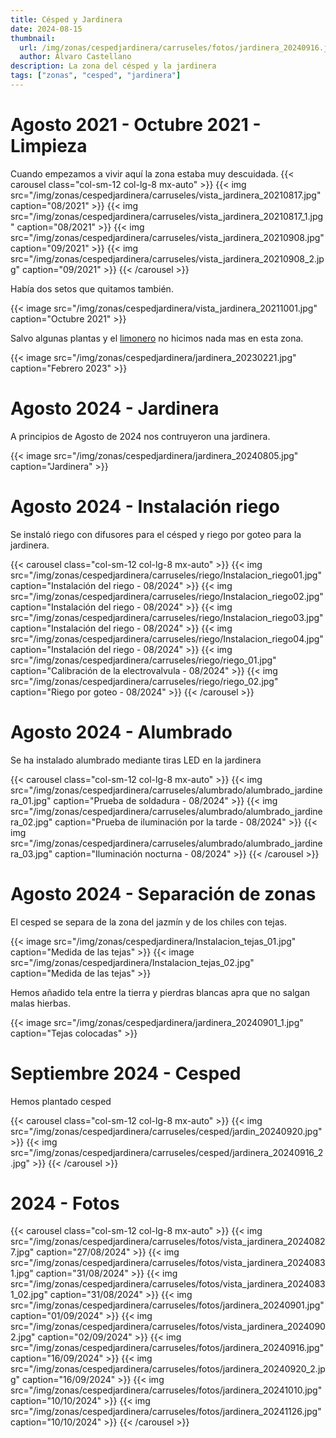 ```yaml
---
title: Césped y Jardinera
date: 2024-08-15
thumbnail:
  url: /img/zonas/cespedjardinera/carruseles/fotos/jardinera_20240916.jpg
  author: Álvaro Castellano
description: La zona del césped y la jardinera
tags: ["zonas", "cesped", "jardinera"]
---
```


# Agosto 2021 - Octubre 2021 - Limpieza

Cuando empezamos a vivir aquí la zona estaba muy descuidada.
{{< carousel class="col-sm-12 col-lg-8 mx-auto" >}}
{{< img src="/img/zonas/cespedjardinera/carruseles/vista_jardinera_20210817.jpg" caption="08/2021" >}}
{{< img src="/img/zonas/cespedjardinera/carruseles/vista_jardinera_20210817_1.jpg" caption="08/2021" >}}
{{< img src="/img/zonas/cespedjardinera/carruseles/vista_jardinera_20210908.jpg" caption="09/2021" >}}
{{< img src="/img/zonas/cespedjardinera/carruseles/vista_jardinera_20210908_2.jpg" caption="09/2021" >}}
{{< /carousel >}}

Había dos setos que quitamos también.

{{< image src="/img/zonas/cespedjardinera/vista_jardinera_20211001.jpg" caption="Octubre 2021" >}}

Salvo algunas plantas y el [limonero](/otros/limonero) no hicimos nada mas en esta zona.

{{< image src="/img/zonas/cespedjardinera/jardinera_20230221.jpg" caption="Febrero 2023" >}}

# Agosto 2024 - Jardinera

A principios de Agosto de 2024 nos contruyeron una jardinera.

{{< image src="/img/zonas/cespedjardinera/jardinera_20240805.jpg" caption="Jardinera" >}}

# Agosto 2024 - Instalación riego

Se instaló riego con difusores para el césped y riego por goteo para la jardinera.

{{< carousel class="col-sm-12 col-lg-8 mx-auto" >}}
{{< img src="/img/zonas/cespedjardinera/carruseles/riego/Instalacion_riego01.jpg" caption="Instalación del riego - 08/2024" >}}
{{< img src="/img/zonas/cespedjardinera/carruseles/riego/Instalacion_riego02.jpg" caption="Instalación del riego - 08/2024" >}}
{{< img src="/img/zonas/cespedjardinera/carruseles/riego/Instalacion_riego03.jpg" caption="Instalación del riego - 08/2024" >}}
{{< img src="/img/zonas/cespedjardinera/carruseles/riego/Instalacion_riego04.jpg" caption="Instalación del riego - 08/2024" >}}
{{< img src="/img/zonas/cespedjardinera/carruseles/riego/riego_01.jpg" caption="Calibración de la electrovalvula - 08/2024" >}}
{{< img src="/img/zonas/cespedjardinera/carruseles/riego/riego_02.jpg" caption="Riego por goteo - 08/2024" >}}
{{< /carousel >}}

# Agosto 2024 - Alumbrado

Se ha instalado alumbrado mediante tiras LED en la jardinera

{{< carousel class="col-sm-12 col-lg-8 mx-auto" >}}
{{< img src="/img/zonas/cespedjardinera/carruseles/alumbrado/alumbrado_jardinera_01.jpg" caption="Prueba de soldadura - 08/2024" >}}
{{< img src="/img/zonas/cespedjardinera/carruseles/alumbrado/alumbrado_jardinera_02.jpg" caption="Prueba de iluminación por la tarde - 08/2024" >}}
{{< img src="/img/zonas/cespedjardinera/carruseles/alumbrado/alumbrado_jardinera_03.jpg" caption="Iluminación nocturna - 08/2024" >}}
{{< /carousel >}}

# Agosto 2024 - Separación de zonas

El cesped se separa de la zona del jazmín y de los chiles con tejas.

{{< image src="/img/zonas/cespedjardinera/Instalacion_tejas_01.jpg" caption="Medida de las tejas" >}}
{{< image src="/img/zonas/cespedjardinera/Instalacion_tejas_02.jpg" caption="Medida de las tejas" >}}

Hemos añadido tela entre la tierra y pierdras blancas apra que no salgan malas hierbas.

{{< image src="/img/zonas/cespedjardinera/jardinera_20240901_1.jpg" caption="Tejas colocadas" >}}

# Septiembre 2024 - Cesped

Hemos plantado cesped

{{< carousel class="col-sm-12 col-lg-8 mx-auto" >}}
{{< img src="/img/zonas/cespedjardinera/carruseles/cesped/jardin_20240920.jpg" >}}
{{< img src="/img/zonas/cespedjardinera/carruseles/cesped/jardinera_20240916_2.jpg" >}}
{{< /carousel >}}

# 2024 - Fotos

{{< carousel class="col-sm-12 col-lg-8 mx-auto" >}}
{{< img src="/img/zonas/cespedjardinera/carruseles/fotos/vista_jardinera_20240827.jpg" caption="27/08/2024" >}}
{{< img src="/img/zonas/cespedjardinera/carruseles/fotos/vista_jardinera_20240831.jpg" caption="31/08/2024" >}}
{{< img src="/img/zonas/cespedjardinera/carruseles/fotos/vista_jardinera_20240831_02.jpg" caption="31/08/2024" >}}
{{< img src="/img/zonas/cespedjardinera/carruseles/fotos/jardinera_20240901.jpg" caption="01/09/2024" >}}
{{< img src="/img/zonas/cespedjardinera/carruseles/fotos/vista_jardinera_20240902.jpg" caption="02/09/2024" >}}
{{< img src="/img/zonas/cespedjardinera/carruseles/fotos/jardinera_20240916.jpg" caption="16/09/2024" >}}
{{< img src="/img/zonas/cespedjardinera/carruseles/fotos/jardinera_20240920_2.jpg" caption="16/09/2024" >}}
{{< img src="/img/zonas/cespedjardinera/carruseles/fotos/jardinera_20241010.jpg" caption="10/10/2024" >}}
{{< img src="/img/zonas/cespedjardinera/carruseles/fotos/jardinera_20241126.jpg" caption="10/10/2024" >}}
{{< /carousel >}}
